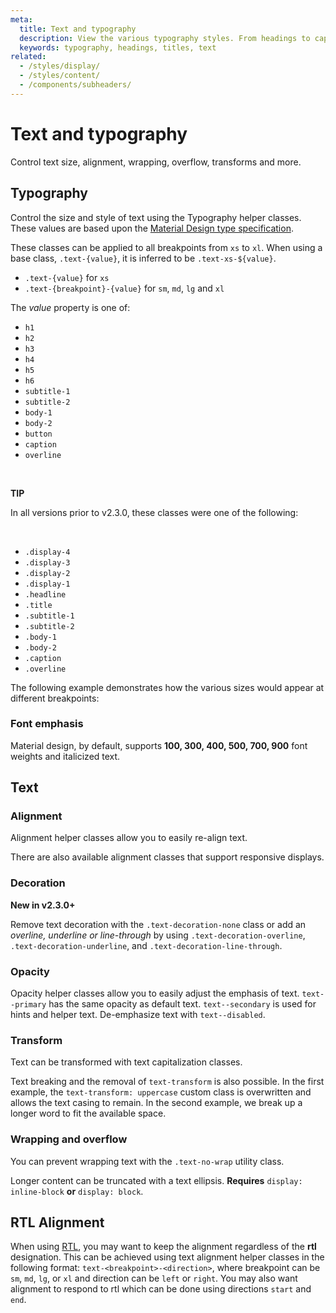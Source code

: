 ```yaml
---
meta:
  title: Text and typography
  description: View the various typography styles. From headings to captions, with various weights, sizes and italics.
  keywords: typography, headings, titles, text
related:
  - /styles/display/
  - /styles/content/
  - /components/subheaders/
---
```


# Text and typography

Control text size, alignment, wrapping, overflow, transforms and more. <inline-ad slug="scrimba-typography" />

<entry-ad />

## Typography

Control the size and style of text using the Typography helper classes. These values are based upon the [Material Design type specification](https://material.io/design/typography/the-type-system.html).

<example file="text-and-typography/typography" />

These classes can be applied to all breakpoints from `xs` to `xl`. When using a base class, `.text-{value}`, it is inferred to be `.text-xs-${value}`.

- `.text-{value}` for `xs`
- `.text-{breakpoint}-{value}` for `sm`, `md`, `lg` and `xl`

The _value_ property is one of:

- `h1`
- `h2`
- `h3`
- `h4`
- `h5`
- `h6`
- `subtitle-1`
- `subtitle-2`
- `body-1`
- `body-2`
- `button`
- `caption`
- `overline`

<br>

<alert type="success">

  **TIP**

  In all versions prior to v2.3.0, these classes were one of the following:

  <br>

- `.display-4`
- `.display-3`
- `.display-2`
- `.display-1`
- `.headline`
- `.title`
- `.subtitle-1`
- `.subtitle-2`
- `.body-1`
- `.body-2`
- `.caption`
- `.overline`

</alert>

The following example demonstrates how the various sizes would appear at different breakpoints:

<example file="text-and-typography/typography-breakpoints" />

### Font emphasis

Material design, by default, supports **100, 300, 400, 500, 700, 900** font weights and italicized text.

<example file="text-and-typography/font-emphasis" />

## Text

### Alignment

Alignment helper classes allow you to easily re-align text.

<example file="text-and-typography/text-justify" />

There are also available alignment classes that support responsive displays.

<example file="text-and-typography/text-align" />

### Decoration

<alert type="info">

  **New in v2.3.0+**

</alert>

Remove text decoration with the `.text-decoration-none` class or add an *overline, underline or line-through* by using `.text-decoration-overline`, `.text-decoration-underline`, and `.text-decoration-line-through`.

<example file="text-and-typography/text-decoration" />

### Opacity

Opacity helper classes allow you to easily adjust the emphasis of text. `text--primary` has the same opacity as default text. `text--secondary` is used for hints and helper text. De-emphasize text with `text--disabled`.

<example file="text-and-typography/text-opacity" />

### Transform

Text can be transformed with text capitalization classes.

<example file="text-and-typography/text-transform" />

Text breaking and the removal of `text-transform` is also possible. In the first example, the `text-transform: uppercase` custom class is overwritten and allows the text casing to remain. In the second example, we break up a longer word to fit the available space.

<example file="text-and-typography/text-break" />

### Wrapping and overflow

You can prevent wrapping text with the `.text-no-wrap` utility class.

<example file="text-and-typography/text-no-wrap" />

Longer content can be truncated with a text ellipsis. **Requires** `display: inline-block` **or** `display: block`.

<example file="text-and-typography/text-truncate" />

## RTL Alignment

When using [RTL](/features/bidirectionality), you may want to keep the alignment regardless of the **rtl** designation. This can be achieved using text alignment helper classes in the following format: `text-<breakpoint>-<direction>`, where breakpoint can be `sm`, `md`, `lg`, or `xl` and direction can be `left` or `right`. You may also want alignment to respond to rtl which can be done using directions `start` and `end`.

<example file="text-and-typography/text-rtl" />

<backmatter />
